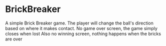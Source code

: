# BrickBreaker

A simple Brick Breaker game.
The player will change the ball's direction based on where it makes contact.
No game over screen, the game simply closes when lost
Also no winning screen, nothing happens when the bricks are over


